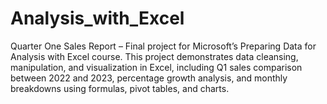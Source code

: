 # Analysis_with_Excel
Quarter One Sales Report – Final project for Microsoft’s Preparing Data for Analysis with Excel course. This project demonstrates data cleansing, manipulation, and visualization in Excel, including Q1 sales comparison between 2022 and 2023, percentage growth analysis, and monthly breakdowns using formulas, pivot tables, and charts.
